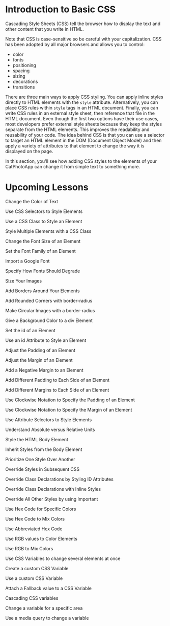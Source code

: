 # Introduction to Basic CSS #

Cascading Style Sheets (CSS) tell the browser how to display the text and other content that you write in HTML.

Note that CSS is case-sensitive so be careful with your capitalization. CSS has been adopted by all major browsers and allows you to control:

* color
* fonts
* positioning
* spacing
* sizing
* decorations
* transitions

There are three main ways to apply CSS styling. You can apply inline styles directly to HTML elements with the `style` attribute. Alternatively, you can place CSS rules within `style` tags in an HTML document. Finally, you can write CSS rules in an external style sheet, then reference that file in the HTML document. Even though the first two options have their use cases, most developers prefer external style sheets because they keep the styles separate from the HTML elements. This improves the readability and reusability of your code. The idea behind CSS is that you can use a selector to target an HTML element in the DOM (Document Object Model) and then apply a variety of attributes to that element to change the way it is displayed on the page.

In this section, you'll see how adding CSS styles to the elements of your CatPhotoApp can change it from simple text to something more.

# Upcoming Lessons #

Change the Color of Text

Use CSS Selectors to Style Elements

Use a CSS Class to Style an Element

Style Multiple Elements with a CSS Class

Change the Font Size of an Element

Set the Font Family of an Element

Import a Google Font

Specify How Fonts Should Degrade

Size Your Images

Add Borders Around Your Elements

Add Rounded Corners with border-radius

Make Circular Images with a border-radius

Give a Background Color to a div Element

Set the id of an Element

Use an id Attribute to Style an Element

Adjust the Padding of an Element

Adjust the Margin of an Element

Add a Negative Margin to an Element

Add Different Padding to Each Side of an Element

Add Different Margins to Each Side of an Element

Use Clockwise Notation to Specify the Padding of an Element

Use Clockwise Notation to Specify the Margin of an Element

Use Attribute Selectors to Style Elements

Understand Absolute versus Relative Units

Style the HTML Body Element

Inherit Styles from the Body Element

Prioritize One Style Over Another

Override Styles in Subsequent CSS

Override Class Declarations by Styling ID Attributes

Override Class Declarations with Inline Styles

Override All Other Styles by using Important

Use Hex Code for Specific Colors

Use Hex Code to Mix Colors

Use Abbreviated Hex Code

Use RGB values to Color Elements

Use RGB to Mix Colors

Use CSS Variables to change several elements at once

Create a custom CSS Variable

Use a custom CSS Variable

Attach a Fallback value to a CSS Variable

Cascading CSS variables

Change a variable for a specific area

Use a media query to change a variable